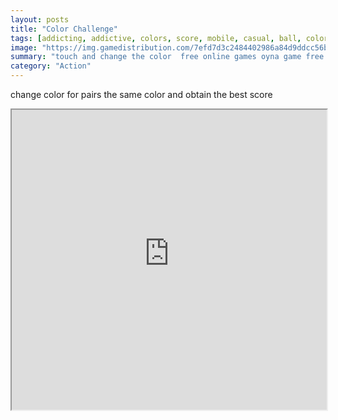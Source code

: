 ```yaml
---
layout: posts
title: "Color Challenge"
tags: [addicting, addictive, colors, score, mobile, casual, ball, color, free, online, games, oyna, game, free, games, play, play, games]
image: "https://img.gamedistribution.com/7efd7d3c2484402986a84d9ddcc56b45-1280x720.jpeg"
summary: "touch and change the color  free online games oyna game free games play play games"
category: "Action"
---
```


change color for pairs the same color and obtain the best score

<iframe width="100%" height="480px;" src="https://html5.gamedistribution.com/7efd7d3c2484402986a84d9ddcc56b45/"></iframe>